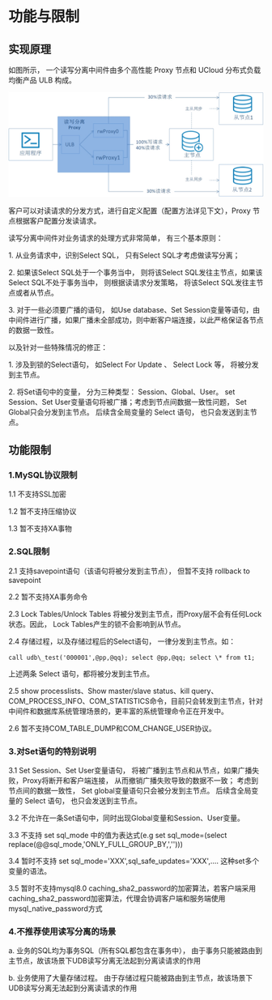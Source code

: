 

# 功能与限制

## 实现原理

如图所示， 一个读写分离中间件由多个高性能 Proxy 节点和 UCloud 分布式负载均衡产品 ULB 构成。

![image](/images/rwproxy_arch.jpg)

客户可以对读请求的分发方式，进行自定义配置（配置方法详见下文），Proxy
节点根据客户配置分发读请求。

读写分离中间件对业务请求的处理方式非常简单， 有三个基本原则：

1\. 从业务请求中，识别Select SQL， 只有Select SQL才考虑做读写分离；

2\. 如果该Select SQL处于一个事务当中， 则将该Select SQL发往主节点，如果该Select SQL不处于事务当中，
则根据读请求分发策略， 将该Select SQL发往主节点或者从节点。

3\. 对于一些必须要广播的语句， 如Use database、Set
Session变量等语句，由中间件进行广播，如果广播未全部成功，则中断客户端连接，以此严格保证各节点的数据一致性。

以及针对一些特殊情况的修正：

1\. 涉及到锁的Select语句， 如Select For Update 、 Select Lock 等， 将被分发到主节点。

2\. 将Set语句中的变量， 分为三种类型： Session、Global、User。 set Session、Set
User变量语句将被广播；考虑到节点间数据一致性问题， Set Global只会分发到主节点。 后续含全局变量的
Select 语句， 也只会发送到主节点。

## 功能限制

### 1.MySQL协议限制

1.1 不支持SSL加密

1.2 暂不支持压缩协议

1.3 暂不支持XA事物

### 2.SQL限制

2.1 支持savepoint语句（该语句将被分发到主节点）， 但暂不支持 rollback to savepoint

2.2 暂不支持XA事务命令

2.3 Lock Tables/Unlock Tables 将被分发到主节点，而Proxy层不会有任何Lock状态。因此， Lock
Tables产生的锁不会影响到从节点。

2.4 存储过程，以及存储过程后的Select语句， 一律分发到主节点。如：

```
call udb\_test('000001',@pp,@qq); select @pp,@qq; select \* from t1;
```

上述两条 Select 语句，都将被分发到主节点。

2.5 show processlists、Show master/slave status、kill query、COM_PROCESS_INFO、COM_STATISTICS命令，目前只会转发到主节点，针对中间件和数据库系统管理场景的，更丰富的系统管理命令正在开发中。

2.6 暂不支持COM_TABLE_DUMP和COM_CHANGE_USER协议。

### 3.对Set语句的特别说明

3.1 Set Session、Set User变量语句， 将被广播到主节点和从节点，如果广播失败，Proxy将断开和客户端连接，
从而撤销广播失败导致的数据不一致； 考虑到节点间的数据一致性， Set global变量语句只会被分发到主节点。
后续含全局变量的 Select 语句， 也只会发送到主节点。

3.2 不允许在一条Set语句中，同时出现Global变量和Session、User变量。

3.3 不支持 set sql_mode 中的值为表达式(e.g set sql_mode=(select replace(@@sql_mode,'ONLY_FULL_GROUP_BY,','')))

3.4 暂时不支持 set sql_mode='XXX',sql_safe_updates='XXX',.... 这种set多个变量的语法。

3.5 暂时不支持mysql8.0 caching_sha2_password的加密算法，若客户端采用caching_sha2_password加密算法，代理会协调客户端和服务端使用mysql_native_password方式

### 4.不推荐使用读写分离的场景

a. 业务的SQL均为事务SQL（所有SQL都包含在事务中）， 由于事务只能被路由到主节点，故该场景下UDB读写分离无法起到分离读请求的作用

b. 业务使用了大量存储过程。 由于存储过程只能被路由到主节点，故该场景下UDB读写分离无法起到分离读请求的作用


